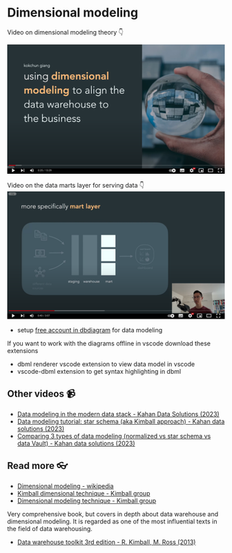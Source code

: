 # Dimensional modeling

Video on dimensional modeling theory :point_down:

[![dimensional modeling](https://github.com/kokchun/assets/blob/main/data_warehouse/dimensional_modeling_video.png?raw=true)](https://youtu.be/C7ysqi_tZio)

Video on the data marts layer for serving data :point_down:
[![data marts layer](https://github.com/kokchun/assets/blob/main/data_warehouse/mart_layer_video.png?raw=true)](https://youtu.be/XmNUuzY9OHQ)



- setup [free account in dbdiagram](https://dbdiagram.io/home) for data modeling

If you want to work with the diagrams offline in vscode download these extensions
- dbml renderer vscode extension to view data model in vscode
- vscode-dbml extension to get syntax highlighting in dbml


## Other videos :video_camera:
- [Data modeling in the modern data stack - Kahan Data Solutions (2023)](https://www.youtube.com/watch?v=IdCmMkQLvGA&list=PLy4OcwImJzBLWhUqduwLs30YHiDpX4Xp7&index=1)
- [Data modeling tutorial: star schema (aka Kimball approach) - Kahan data solutions (2023)](https://www.youtube.com/watch?v=gRE3E7VUzRU&t=6s)
- [Comparing 3 types of data modeling (normalized vs star schema vs data Vault) - Kahan data solutions (2023)](https://www.youtube.com/watch?v=qXXNhLv986I&)

## Read more :eyeglasses:
- [Dimensional modeling - wikipedia](https://en.wikipedia.org/wiki/Dimensional_modeling)
- [Kimball dimensional technique - Kimball group](https://www.kimballgroup.com/wp-content/uploads/2013/08/2013.09-Kimball-Dimensional-Modeling-Techniques11.pdf)
- [Dimensional modeling technique - Kimball group](https://www.kimballgroup.com/data-warehouse-business-intelligence-resources/kimball-techniques/dimensional-modeling-techniques/)

Very comprehensive book, but covers in depth about data warehouse and dimensional modeling. It is regarded as one of the most influential texts in the field of data warehousing.

- [Data warehouse toolkit 3rd edition - R. Kimball, M. Ross (2013) ](https://www.amazon.com/gp/product/1118530802?ie=UTF8&tag=decworks-20&lin%20kCode=xm2&camp=1789&creativeASIN=1118530802)